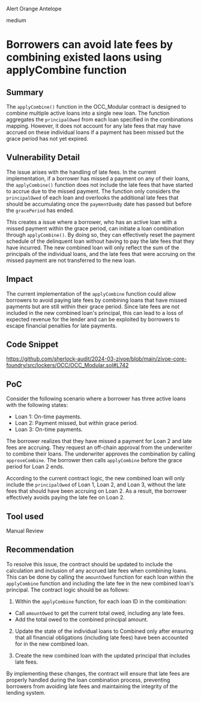 Alert Orange Antelope

medium

# Borrowers can avoid late fees by combining existed laons using applyCombine function

## Summary

The `applyCombine()` function in the OCC_Modular contract is designed to combine multiple active loans into a single new loan. The function aggregates the `principalOwed` from each loan specified in the combinations mapping. However, it does not account for any late fees that may have accrued on these individual loans if a payment has been missed but the grace period has not yet expired.

## Vulnerability Detail

The issue arises with the handling of late fees. In the current implementation, if a borrower has missed a payment on any of their loans, the `applyCombine()` function does not include the late fees that have started to accrue due to the missed payment. The function only considers the `principalOwed` of each loan and overlooks the additional late fees that should be accumulating once the `paymentDueBy` date has passed but before the `gracePeriod` has ended.

This creates a issue where a borrower, who has an active loan with a missed payment within the grace period, can initiate a loan combination through `applyCombine()`. By doing so, they can effectively reset the payment schedule of the delinquent loan without having to pay the late fees that they have incurred. The new combined loan will only reflect the sum of the principals of the individual loans, and the late fees that were accruing on the missed payment are not transferred to the new loan.


## Impact

The current implementation of the `applyCombine` function could allow borrowers to avoid paying late fees by combining loans that have missed payments but are still within their grace period. Since late fees are not included in the new combined loan's principal, this can lead to a loss of expected revenue for the lender and can be exploited by borrowers to escape financial penalties for late payments.

## Code Snippet

https://github.com/sherlock-audit/2024-03-zivoe/blob/main/zivoe-core-foundry/src/lockers/OCC/OCC_Modular.sol#L742

## PoC

Consider the following scenario where a borrower has three active loans with the following states:

 -   Loan 1: On-time payments.
 -  Loan 2: Payment missed, but within grace period.
 -  Loan 3: On-time payments.

The borrower realizes that they have missed a payment for Loan 2 and late fees are accruing. They request an off-chain approval from the underwriter to combine their loans. The underwriter approves the combination by calling `approveCombine`. The borrower then calls `applyCombine` before the grace period for Loan 2 ends.

According to the current contract logic, the new combined loan will only include the `principalOwed` of Loan 1, Loan 2, and Loan 3, without the late fees that should have been accruing on Loan 2. As a result, the borrower effectively avoids paying the late fee on Loan 2.

## Tool used

Manual Review

## Recommendation

To resolve this issue, the contract should be updated to include the calculation and inclusion of any accrued late fees when combining loans. This can be done by calling the `amountOwed` function for each loan within the `applyCombine` function and including the late fee in the new combined loan's principal. The contract logic should be as follows:

1. Within the `applyCombine` function, for each loan ID in the combination:

-    Call `amountOwed` to get the current total owed, including any late fees.
-    Add the total owed to the combined principal amount.

2. Update the state of the individual loans to Combined only after ensuring that all financial obligations (including late fees) have been accounted for in the new combined loan.

3. Create the new combined loan with the updated principal that includes late fees.

By implementing these changes, the contract will ensure that late fees are properly handled during the loan combination process, preventing borrowers from avoiding late fees and maintaining the integrity of the lending system.